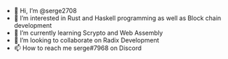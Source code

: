 - 👋 Hi, I’m @serge2708
- 👀 I’m interested in Rust and Haskell programming as well as Block chain development
- 🌱 I’m currently learning Scrypto and Web Assembly
- 💞️ I’m looking to collaborate on Radix Development
- 📫 How to reach me serge#7968 on Discord

<!---
serge2708/serge2708 is a ✨ special ✨ repository because its `README.md` (this file) appears on your GitHub profile.
You can click the Preview link to take a look at your changes.
--->

